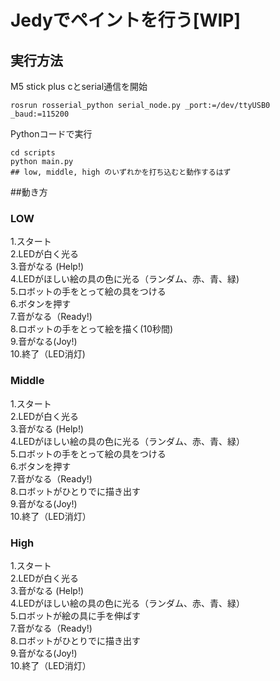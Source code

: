 # Jedyでペイントを行う[WIP]
## 実行方法
M5 stick plus cとserial通信を開始
```
rosrun rosserial_python serial_node.py _port:=/dev/ttyUSB0 _baud:=115200
```
Pythonコードで実行
```
cd scripts
python main.py
## low, middle, high のいずれかを打ち込むと動作するはず
```

##動き方
### LOW
1.スタート\
2.LEDが白く光る  
3.音がなる (Help!)\
4.LEDがほしい絵の具の色に光る（ランダム、赤、青、緑)\
5.ロボットの手をとって絵の具をつける\
6.ボタンを押す\
7.音がなる（Ready!)\
8.ロボットの手をとって絵を描く(10秒間)\
9.音がなる(Joy!)\
10.終了（LED消灯)

### Middle
1.スタート\
2.LEDが白く光る  
3.音がなる (Help!)\
4.LEDがほしい絵の具の色に光る（ランダム、赤、青、緑）\
5.ロボットの手をとって絵の具をつける\
6.ボタンを押す\
7.音がなる（Ready!)\
8.ロボットがひとりでに描き出す\
9.音がなる(Joy!)\
10.終了（LED消灯）

### High
1.スタート\
2.LEDが白く光る   
3.音がなる (Help!)\
4.LEDがほしい絵の具の色に光る（ランダム、赤、青、緑）\
5.ロボットが絵の具に手を伸ばす\
7.音がなる（Ready!)\
8.ロボットがひとりでに描き出す\
9.音がなる(Joy!)\
10.終了（LED消灯）
